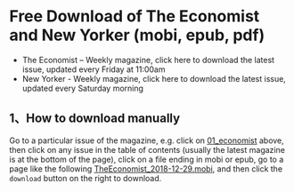 # Free Download of The Economist and New Yorker (mobi, epub, pdf)

* The Economist – Weekly magazine, click here to download the latest issue, updated every Friday at 11:00am
* New Yorker - Weekly magazine, click here to download the latest issue, updated every Saturday morning


## 1、How to download manually
Go to a particular issue of the magazine, e.g. click on [01_economist](01_economist/) above, then click on any issue in the table of contents (usually the latest magazine is at the bottom of the page), click on a file ending in mobi or epub, go to a page like the following [TheEconomist_2018-12-29.mobi](https://github.com/hehonghui/the-economist-ebooks/blob/master/01_economist/2018/te_2018-12-29/TheEconomist_2018-12-29.mobi), and then click the `download` button on the right to download.

